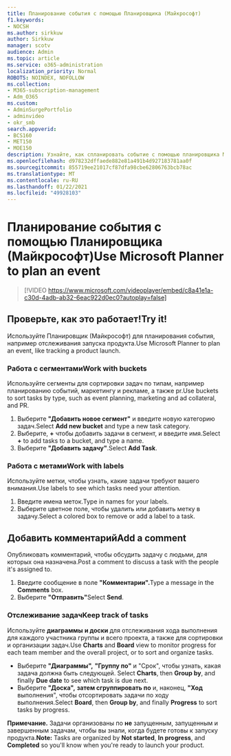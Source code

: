 ```yaml
---
title: Планирование события с помощью Планировщика (Майкрософт)
f1.keywords:
- NOCSH
ms.author: sirkkuw
author: Sirkkuw
manager: scotv
audience: Admin
ms.topic: article
ms.service: o365-administration
localization_priority: Normal
ROBOTS: NOINDEX, NOFOLLOW
ms.collection:
- M365-subscription-management
- Adm_O365
ms.custom:
- AdminSurgePortfolio
- adminvideo
- okr_smb
search.appverid:
- BCS160
- MET150
- MOE150
description: Узнайте, как спланировать событие с помощью планировщика Майкрософт.
ms.openlocfilehash: d978232dffaede882e81a491b4d927183781aa0f
ms.sourcegitcommit: 855719ee21017cf87dfa98cbe62806763bcb78ac
ms.translationtype: MT
ms.contentlocale: ru-RU
ms.lasthandoff: 01/22/2021
ms.locfileid: "49928103"
---
```

# <a name="use-microsoft-planner-to-plan-an-event"></a><span data-ttu-id="f505e-103">Планирование события с помощью Планировщика (Майкрософт)</span><span class="sxs-lookup"><span data-stu-id="f505e-103">Use Microsoft Planner to plan an event</span></span>

> [!VIDEO https://www.microsoft.com/videoplayer/embed/c8a41e1a-c30d-4adb-ab32-6eac922d0ec0?autoplay=false]

## <a name="try-it"></a><span data-ttu-id="f505e-104">Проверьте, как это работает!</span><span class="sxs-lookup"><span data-stu-id="f505e-104">Try it!</span></span>

<span data-ttu-id="f505e-105">Используйте Планировщик (Майкрософт) для планирования события, например отслеживания запуска продукта.</span><span class="sxs-lookup"><span data-stu-id="f505e-105">Use Microsoft Planner to plan an event, like tracking a product launch.</span></span>

### <a name="work-with-buckets"></a><span data-ttu-id="f505e-106">Работа с сегментами</span><span class="sxs-lookup"><span data-stu-id="f505e-106">Work with buckets</span></span>

<span data-ttu-id="f505e-107">Используйте сегменты для сортировки задач по типам, например планированию событий, маркетингу и рекламе, а также pr.</span><span class="sxs-lookup"><span data-stu-id="f505e-107">Use buckets to sort tasks by type, such as event planning, marketing and ad collateral, and PR.</span></span>

1. <span data-ttu-id="f505e-108">Выберите  **"Добавить новое сегмент"**  и введите новую категорию задач.</span><span class="sxs-lookup"><span data-stu-id="f505e-108">Select  **Add new bucket**  and type a new task category.</span></span>
2. <span data-ttu-id="f505e-109">Выберите,  **+**  чтобы добавить задачи в сегмент, и введите имя.</span><span class="sxs-lookup"><span data-stu-id="f505e-109">Select  **+**  to add tasks to a bucket, and type a name.</span></span>
3. <span data-ttu-id="f505e-110">Выберите  **"Добавить задачу"**.</span><span class="sxs-lookup"><span data-stu-id="f505e-110">Select  **Add Task**.</span></span>

### <a name="work-with-labels"></a><span data-ttu-id="f505e-111">Работа с метами</span><span class="sxs-lookup"><span data-stu-id="f505e-111">Work with labels</span></span>

<span data-ttu-id="f505e-112">Используйте метки, чтобы узнать, какие задачи требуют вашего внимания.</span><span class="sxs-lookup"><span data-stu-id="f505e-112">Use labels to see which tasks need your attention.</span></span>

1. <span data-ttu-id="f505e-113">Введите имена меток.</span><span class="sxs-lookup"><span data-stu-id="f505e-113">Type in names for your labels.</span></span>
2. <span data-ttu-id="f505e-114">Выберите цветное поле, чтобы удалить или добавить метку в задачу.</span><span class="sxs-lookup"><span data-stu-id="f505e-114">Select a colored box to remove or add a label to a task.</span></span>

## <a name="add-a-comment"></a><span data-ttu-id="f505e-115">Добавить комментарий</span><span class="sxs-lookup"><span data-stu-id="f505e-115">Add a comment</span></span>

<span data-ttu-id="f505e-116">Опубликовать комментарий, чтобы обсудить задачу с людьми, для которых она назначена.</span><span class="sxs-lookup"><span data-stu-id="f505e-116">Post a comment to discuss a task with the people it's assigned to.</span></span>

1. <span data-ttu-id="f505e-117">Введите сообщение в поле **"Комментарии".**</span><span class="sxs-lookup"><span data-stu-id="f505e-117">Type a message in the  **Comments**  box.</span></span>
2. <span data-ttu-id="f505e-118">Выберите **"Отправить"**</span><span class="sxs-lookup"><span data-stu-id="f505e-118">Select  **Send**.</span></span>

### <a name="keep-track-of-tasks"></a><span data-ttu-id="f505e-119">Отслеживание задач</span><span class="sxs-lookup"><span data-stu-id="f505e-119">Keep track of tasks</span></span>

<span data-ttu-id="f505e-120">Используйте  **диаграммы**  **и доски**  для отслеживания хода выполнения для каждого участника группы и всего проекта, а также для сортировки и организации задач.</span><span class="sxs-lookup"><span data-stu-id="f505e-120">Use  **Charts**  and  **Board**  view to monitor progress for each team member and the overall project, or to sort and organize tasks.</span></span>

- <span data-ttu-id="f505e-121">Выберите **"Диаграммы",** **"Группу по"** и "Срок", чтобы узнать, какая задача должна быть следующей. </span><span class="sxs-lookup"><span data-stu-id="f505e-121">Select  **Charts**, then **Group by**, and finally **Due date**  to see which task is due next.</span></span>
- <span data-ttu-id="f505e-122">Выберите  **"Доска",** **затем сгруппировать по** и, наконец, **"Ход**  выполнения", чтобы отсортировать задачи по ходу выполнения.</span><span class="sxs-lookup"><span data-stu-id="f505e-122">Select  **Board**, then **Group by**, and finally **Progress**  to sort tasks by progress.</span></span>

<span data-ttu-id="f505e-123">**Примечание.**  Задачи организованы по **не** запущенным,  запущенным и завершенным задачам, чтобы вы знали, когда будете готовы к запуску продукта.</span><span class="sxs-lookup"><span data-stu-id="f505e-123">**Note:**  Tasks are organized by  **Not started**,  **In progress**, and  **Completed**  so you'll know when you're ready to launch your product.</span></span>